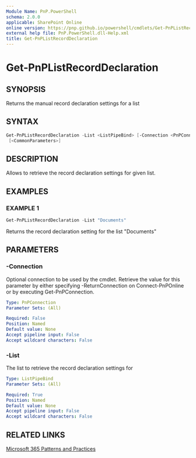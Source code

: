 ```yaml
---
Module Name: PnP.PowerShell
schema: 2.0.0
applicable: SharePoint Online
online version: https://pnp.github.io/powershell/cmdlets/Get-PnPListRecordDeclaration.html
external help file: PnP.PowerShell.dll-Help.xml
title: Get-PnPListRecordDeclaration
---
```

  
# Get-PnPListRecordDeclaration

## SYNOPSIS
Returns the manual record declaration settings for a list

## SYNTAX

```powershell
Get-PnPListRecordDeclaration -List <ListPipeBind> [-Connection <PnPConnection>]
 [<CommonParameters>]
```

## DESCRIPTION

Allows to retrieve the record declaration settings for given list.

## EXAMPLES

### EXAMPLE 1
```powershell
Get-PnPListRecordDeclaration -List "Documents"
```

Returns the record declaration setting for the list "Documents"

## PARAMETERS

### -Connection
Optional connection to be used by the cmdlet. Retrieve the value for this parameter by either specifying -ReturnConnection on Connect-PnPOnline or by executing Get-PnPConnection.

```yaml
Type: PnPConnection
Parameter Sets: (All)

Required: False
Position: Named
Default value: None
Accept pipeline input: False
Accept wildcard characters: False
```

### -List
The list to retrieve the record declaration settings for

```yaml
Type: ListPipeBind
Parameter Sets: (All)

Required: True
Position: Named
Default value: None
Accept pipeline input: False
Accept wildcard characters: False
```



## RELATED LINKS

[Microsoft 365 Patterns and Practices](https://aka.ms/m365pnp)


